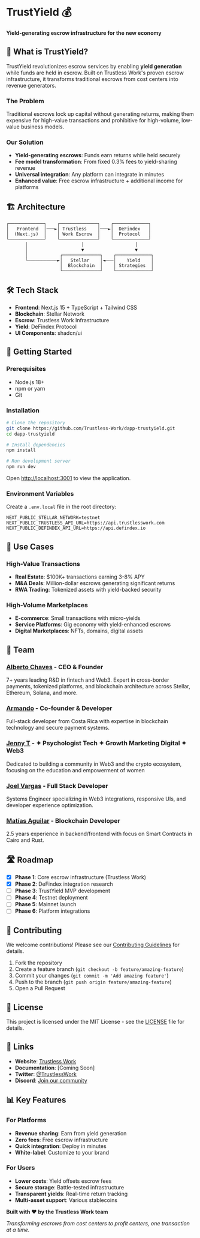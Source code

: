 # TrustYield 💰

**Yield-generating escrow infrastructure for the new economy**

## 🚀 What is TrustYield?

TrustYield revolutionizes escrow services by enabling **yield generation** while funds are held in escrow. Built on Trustless Work's proven escrow infrastructure, it transforms traditional escrows from cost centers into revenue generators.

### The Problem

Traditional escrows lock up capital without generating returns, making them expensive for high-value transactions and prohibitive for high-volume, low-value business models.

### Our Solution

- **Yield-generating escrows**: Funds earn returns while held securely
- **Fee model transformation**: From fixed 0.3% fees to yield-sharing revenue
- **Universal integration**: Any platform can integrate in minutes
- **Enhanced value**: Free escrow infrastructure + additional income for platforms

## 🏗️ Architecture

```
┌─────────────┐    ┌──────────────┐    ┌─────────────┐
│   Frontend  │───►│ Trustless    │───►│  DeFindex   │
│  (Next.js)  │    │ Work Escrow  │    │  Protocol   │
└─────────────┘    └──────────────┘    └─────────────┘
       │                    │                   │
       │                    ▼                   ▼
       │            ┌──────────────┐    ┌─────────────┐
       └───────────►│   Stellar    │◄───│    Yield    │
                    │  Blockchain  │    │ Strategies  │
                    └──────────────┘    └─────────────┘
```

## 🛠️ Tech Stack

- **Frontend**: Next.js 15 + TypeScript + Tailwind CSS
- **Blockchain**: Stellar Network
- **Escrow**: Trustless Work Infrastructure
- **Yield**: DeFindex Protocol
- **UI Components**: shadcn/ui

## 🚀 Getting Started

### Prerequisites

- Node.js 18+
- npm or yarn
- Git

### Installation

```bash
# Clone the repository
git clone https://github.com/Trustless-Work/dapp-trustyield.git
cd dapp-trustyield

# Install dependencies
npm install

# Run development server
npm run dev
```

Open [http://localhost:3001](http://localhost:3001) to view the application.

### Environment Variables

Create a `.env.local` file in the root directory:

```env
NEXT_PUBLIC_STELLAR_NETWORK=testnet
NEXT_PUBLIC_TRUSTLESS_API_URL=https://api.trustlesswork.com
NEXT_PUBLIC_DEFINDEX_API_URL=https://api.defindex.io
```

## 📱 Use Cases

### High-Value Transactions

- **Real Estate**: $100K+ transactions earning 3-8% APY
- **M&A Deals**: Million-dollar escrows generating significant returns
- **RWA Trading**: Tokenized assets with yield-backed security

### High-Volume Marketplaces

- **E-commerce**: Small transactions with micro-yields
- **Service Platforms**: Gig economy with yield-enhanced escrows
- **Digital Marketplaces**: NFTs, domains, digital assets

## 🏢 Team

### [Alberto Chaves](https://x.com/TechRebelWorld) - CEO & Founder

7+ years leading R&D in fintech and Web3. Expert in cross-border payments, tokenized platforms, and blockchain architecture across Stellar, Ethereum, Solana, and more.

### [Armando](https://x.com/Armando_Code) - Co-founder & Developer

Full-stack developer from Costa Rica with expertise in blockchain technology and secure payment systems.

### [Jenny T](https://x.com/jennyt_eth) - ✦ Psychologist Tech ✦ Growth Marketing Digital ✦ Web3

Dedicated to building a community in Web3 and the crypto ecosystem, focusing on the education and empowerment of women

### [Joel Vargas](https://x.com/joel20vargas) - Full Stack Developer

Systems Engineer specializing in Web3 integrations, responsive UIs, and developer experience optimization.

### [Matías Aguilar](https://x.com/aguilar1x1) - Blockchain Developer

2.5 years experience in backend/frontend with focus on Smart Contracts in Cairo and Rust.

## 🛣️ Roadmap

- [x] **Phase 1**: Core escrow infrastructure (Trustless Work)
- [x] **Phase 2**: DeFindex integration research
- [ ] **Phase 3**: TrustYield MVP development
- [ ] **Phase 4**: Testnet deployment
- [ ] **Phase 5**: Mainnet launch
- [ ] **Phase 6**: Platform integrations

## 🤝 Contributing

We welcome contributions! Please see our [Contributing Guidelines](CONTRIBUTING.md) for details.

1. Fork the repository
2. Create a feature branch (`git checkout -b feature/amazing-feature`)
3. Commit your changes (`git commit -m 'Add amazing feature'`)
4. Push to the branch (`git push origin feature/amazing-feature`)
5. Open a Pull Request

## 📄 License

This project is licensed under the MIT License - see the [LICENSE](LICENSE) file for details.

## 🔗 Links

- **Website**: [Trustless Work](https://trustlesswork.com)
- **Documentation**: [Coming Soon]
- **Twitter**: [@TrustlessWork](https://twitter.com/trustlesswork)
- **Discord**: [Join our community](https://discord.gg/trustlesswork)

## 📊 Key Features

### For Platforms

- **Revenue sharing**: Earn from yield generation
- **Zero fees**: Free escrow infrastructure
- **Quick integration**: Deploy in minutes
- **White-label**: Customize to your brand

### For Users

- **Lower costs**: Yield offsets escrow fees
- **Secure storage**: Battle-tested infrastructure
- **Transparent yields**: Real-time return tracking
- **Multi-asset support**: Various stablecoins

**Built with ❤️ by the Trustless Work team**

_Transforming escrows from cost centers to profit centers, one transaction at a time._
